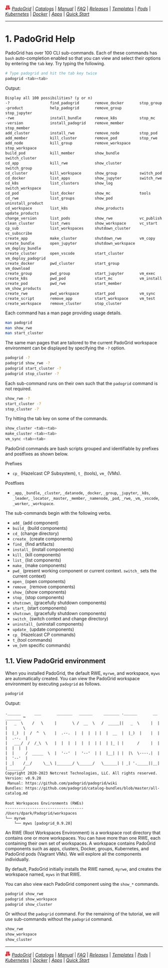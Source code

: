 ![PadoGrid](https://github.com/padogrid/padogrid/raw/develop/images/padogrid-3d-16x16.png) [*PadoGrid*](https://github.com/padogrid) | [*Catalogs*](https://github.com/padogrid/catalog-bundles/blob/master/all-catalog.md) | [*Manual*](https://github.com/padogrid/padogrid/wiki) | [*FAQ*](https://github.com/padogrid/padogrid/wiki/faq) | [*Releases*](https://github.com/padogrid/padogrid/releases) | [*Templates*](https://github.com/padogrid/padogrid/wiki/Using-Bundle-Templates) | [*Pods*](https://github.com/padogrid/padogrid/wiki/Understanding-Padogrid-Pods) | [*Kubernetes*](https://github.com/padogrid/padogrid/wiki/Kubernetes) | [*Docker*](https://github.com/padogrid/padogrid/wiki/Docker) | [*Apps*](https://github.com/padogrid/padogrid/wiki/Apps) | [*Quick Start*](https://github.com/padogrid/padogrid/wiki/Quick-Start)

---

# 1. PadoGrid Help

PadoGrid has over 100 CLI sub-commands. Each of these commands has `bash` auto-completion enabled so that you can view and select their options by entering the `tab` key. Try typing the following.

```bash
# Type padogrid and hit the tab key twice
padogrid <tab><tab>
```

Output:

```console
Display all 100 possibilities? (y or n)
-?                  find_padogrid       remove_docker       stop_group
-product            help_padogrid       remove_group        stop_jupyter
-rwe                install_bundle      remove_k8s          stop_mc
-version            install_padogrid    remove_member       stop_member
add_cluster         install_rwe         remove_node         stop_pod
add_member          kill_cluster        remove_pod          stop_rwe
add_node            kill_group          remove_workspace    stop_workspace
build_pod           kill_member         show_bundle         switch_cluster
cd_app              kill_rwe            show_cluster        switch_group
cd_cluster          kill_workspace      show_group          switch_pod
cd_docker           list_apps           show_jupyter        switch_rwe
cd_k8s              list_clusters       show_log            switch_workspace
cd_pod              list_docker         show_mc             tools
cd_rwe              list_groups         show_pod            uninstall_product
cd_workspace        list_k8s            show_products       update_products
change_version      list_pods           show_rwe            vc_publish
clean_cluster       list_rwes           show_workspace      vc_start
cp_sub              list_workspaces     shutdown_cluster    vc_subscribe
create_app          make_cluster        shutdown_rwe        vm_copy
create_bundle       open_jupyter        shutdown_workspace  vm_deploy_bundle
create_cluster      open_vscode         start_cluster       vm_deploy_padogrid
create_docker       pwd_cluster         start_group         vm_download
create_group        pwd_group           start_jupyter       vm_exec
create_k8s          pwd_pod             start_mc            vm_install
create_pod          pwd_rwe             start_member        vm_show_products
create_rwe          pwd_workspace       start_pod           vm_sync
create_script       remove_app          start_workspace     vm_test
create_workspace    remove_cluster      stop_cluster
```

Each command has a man page providing usage details.

```bash
man padogrid
man show_rwe
man start_cluster
```

The same man pages that are tailored to the current PadoGrid workspace environment can be displayed by specifying the `-?` option.

```bash
padogrid -?
padogrid show_rwe -?
padogrid start_cluster -?
padogrid stop_cluster -?
```

Each sub-command runs on their own such that the `padogrid` command is not required.

```bash
show_rwe -?
start_cluster -?
stop_cluster -?
```

Try hitting the tab key on some of the commands.

```bash
show_cluster <tab><tab>
make_cluster <tab><tab>
vm_sync <tab><tab>
```

PadoGrid commands are bash scripts grouped and identifiable by prefixes and postfixes as shown below.

Prefixes
   - `cp_` (Hazelcast CP Subsystem), `t_` (tools), `vm_` (VMs).

Postfixes
   - `_app`, `_bundle`, `_cluster`, `_datanode`, `_docker`, `_group`, `_jupyter`, `_k8s`, `_leader`, `_locator`, `_master`, `_member`, `_namenode`, `_pod`, `_rwe`, `_vm`, `_vscode`, `_worker`, `_workspace`.

The sub-commands begin with the following verbs.

- `add_` (add component)
- `build_` (build components)
- `cd_` (change directory)
- `create_` (create components)
- `find_` (find artifacts)
- `install_` (install components)
- `kill_` (kill components)
- `list_` (list components)
- `make_` (make components)
- `pwd_` (present working component or current context. `switch_` sets the current context)
- `open_` (open components)
- `remove_` (remove components)
- `show_` (show components)
- `stop_` (stop components)
- `shutcown_` (gracefully shutdown components)
- `start_` (start components)
- `shutcown_` (gracefully shutdown components)
- `switch_` (switch context and change directory)
- `uninstall_` (uninstall components)
- `update_` (update components)
- `cp_` (Hazelcast CP commands)
- `t_`(tool commands)
- `vm_`(vm specific commands)


## 1.1. View PadoGrid environment

When you installed PadoGrid, the default RWE, `myrwe`, and workspace, `myws` are automatically created. You can view the PadoGrid workspace environment by executing `padogrid` as follows.

```bash
padogrid
```

Output:

```console
.______      ___       _______   ______     _______ .______       __   _______ ™
|   _  \    /   \     |       \ /  __  \   /  _____||   _  \     |  | |       \
|  |_)  |  /  ^  \    |  .--.  |  |  |  | |  |  __  |  |_)  |    |  | |  .--.  |
|   ___/  /  /_\  \   |  |  |  |  |  |  | |  | |_ | |      /     |  | |  |  |  |
|  |     /  _____  \  |  '--'  |  '--'  | |  |__| | |  |\  \----.|  | |  '--'  |
| _|    /__/     \__\ |_______/ \______/   \______| | _| '._____||__| |_______/
Copyright 2020-2023 Netcrest Technologies, LLC. All rights reserved.
Version: v0.9.28
 Manual: https://github.com/padogrid/padogrid/wiki
Bundles: https://github.com/padogrid/catalog-bundles/blob/master/all-catalog.md

Root Workspaces Environments (RWEs)
-----------------------------------
/Users/dpark/Padogrid/workspaces
└── myrwe
    └── myws [padogrid_0.9.28]
```

An RWE (Root Workspaces Environment) is a workspace root directory that contains one or more workspaces. You can have more than one RWE, each containing their own set of workspaces. A workspace contains PadoGrid components such as apps, clusters, Docker, groups, Kubernetes, and PadoGrid pods (Vagrant VMs). We will explore all the components individually.

By default, PadoGrid initially installs the RWE named, `myrwe`, and creates the workspace named, `myws` in that RWE.

You can also view each PadoGrid component using the `show_*` commands.

```bash
padogrid show_rwe
padogrid show_workspace
padogrid show_cluster
```

Or without the `padogrid` command. For the remaining of the tutorial, we will use sub-commands without the `padogrid` command.

```bash
show_rwe
show_workspace
show_cluster
```

---

![PadoGrid](https://github.com/padogrid/padogrid/raw/develop/images/padogrid-3d-16x16.png) [*PadoGrid*](https://github.com/padogrid) | [*Catalogs*](https://github.com/padogrid/catalog-bundles/blob/master/all-catalog.md) | [*Manual*](https://github.com/padogrid/padogrid/wiki) | [*FAQ*](https://github.com/padogrid/padogrid/wiki/faq) | [*Releases*](https://github.com/padogrid/padogrid/releases) | [*Templates*](https://github.com/padogrid/padogrid/wiki/Using-Bundle-Templates) | [*Pods*](https://github.com/padogrid/padogrid/wiki/Understanding-Padogrid-Pods) | [*Kubernetes*](https://github.com/padogrid/padogrid/wiki/Kubernetes) | [*Docker*](https://github.com/padogrid/padogrid/wiki/Docker) | [*Apps*](https://github.com/padogrid/padogrid/wiki/Apps) | [*Quick Start*](https://github.com/padogrid/padogrid/wiki/Quick-Start)
